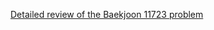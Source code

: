 [Detailed review of the Baekjoon 11723 problem](https://choicube84.github.io/study/2023/08/01/baekjoon_11723.html)
